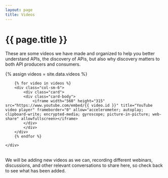 ```yaml
---
layout: page
title: Videos
---
```

# {{ page.title }}
These are some videos we have  made and organized to help you better understand APIs, the discovery of APis, but also why discovery matters to both API producers and consumers.

{% assign videos = site.data.videos %}
<div class="container">
    <div class="row">

        {% for video in videos %}
        <div class="col-sm-6">
            <div class="card">
            <div class="card-body">
                <iframe width="560" height="315" src="https://www.youtube.com/embed/{{ video.id }}" title="YouTube video player" frameborder="0" allow="accelerometer; autoplay; clipboard-write; encrypted-media; gyroscope; picture-in-picture; web-share" allowfullscreen></iframe>
            </div>
            </div>
        </div>    
        {% endfor %}

    </div>
</div>
<br>
We will be adding new videos as we can, recording different webinars, discussions, and other relevant conversations to share here, so check back to see what has been added.